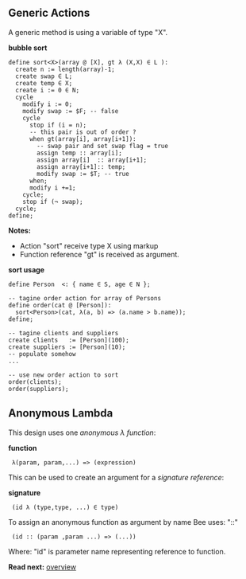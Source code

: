 ## Generic Actions

A generic method is using a variable of type "X". 

**bubble sort**

```
define sort<X>(array @ [X], gt λ (X,X) ∈ L ):
  create n := length(array)-1;
  create swap ∈ L;
  create temp ∈ X;
  create i := 0 ∈ N;
  cycle
    modify i := 0;
    modify swap := $F; -- false
    cycle 
      stop if (i = n);
      -- this pair is out of order ?
      when gt(array[i], array[i+1]):
        -- swap pair and set swap flag = true
        assign temp :: array[i];
        assign array[i]  :: array[i+1];
        assign array[i+1]:: temp;
        modify swap := $T; -- true
      when;
      modify i +=1;
    cycle; 
    stop if (¬ swap);
  cycle;
define;
```

**Notes:**

* Action "sort" receive type X using markup <X> 
* Function reference "gt" is received as argument.

**sort usage**

```
define Person  <: { name ∈ S, age ∈ N };

-- tagine order action for array of Persons
define order(cat @ [Person]):
  sort<Person>(cat, λ(a, b) => (a.name > b.name));
define;

-- tagine clients and suppliers
create clients   := [Person](100);
create suppliers := [Person](10);
-- populate somehow
...

-- use new order action to sort
order(clients);
order(suppliers);
```

## Anonymous Lambda

This design uses one _anonymous λ function_:


**function**
```
 λ(param, param,...) => (expression)
```

This can be used to create an argument for a _signature reference_:

**signature**
```
 (id λ (type,type, ...) ∈ type)
```

To assign an anonymous function as argument by name Bee uses: "::"

```
 (id :: (param ,param ...) => (...))
```

Where: "id" is parameter name representing reference to function.

**Read next:** [overview](../syntax/overview.md)
